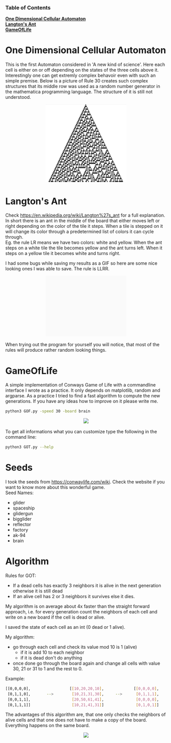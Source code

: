 ### Table of Contents
**[One Dimensional Cellular Automaton](#one-dimensional-cellular-automaton)**<br>
**[Langton's Ant](#langtonss-ant)**<br>
**[GameOfLife](#gameoflife)**<br>

# One Dimensional Cellular Automaton
This is the first Automaton considered in 'A new kind of science'. Here each cell is either on or off depending on the states of the three cells above it. Interestingly one can get extremly complex behavoir even with such an simple premise. Below is a picture of Rule 30 creates such complex structures that its middle row was used as a random number generator in the mathematica programming language. The structure of it is still not understood.

<p align="center">
    <img width=50% src="https://github.com/TGustavS/Automatons/blob/main/Pyramid/Rule30.png">
</p>


# Langton's Ant
Check https://en.wikipedia.org/wiki/Langton%27s_ant for a full explanation. In short there is an ant in the middle of the board that either moves left or right depending on the color of the tile it steps. When a tile is stepped on it will change its color through a predetermined list of colors it can cycle through. <br>
Eg. the rule LR means we have two colors: white and yellow. When the ant steps on a white tile the tile becomes yellow and the ant turns left. When it steps on a yellow tile it becomes white and turns right. <br>

I had some bugs while saving my results as a GIF so here are some nice looking ones I was able to save. The rule is LLRR.

<p align="center">
    <img width=50% src="https://github.com/TGustavS/Automatons/blob/main/LangtonsAnt/Gifs/Langton2.gif">
</p>

When trying out the program for yourself you will notice, that most of the rules will produce rather random looking things.  

# GameOfLife
A simple implementation of Conways Game of Life with a commandline interface I wrote as a practice. It only depends on matplotlib, random and argparse. 
As a practice I tried to find a fast algorithm to compute the new generations. If you have any ideas how to improve on it please write me.

```bash
python3 GOF.py -speed 30 -board brain
```

<p align="center">
    <img width=50% src="https://github.com/TGustavS/GameOfLife/blob/main/Brain.gif">
</p>



To get all informations what you can customize type the following in the command line:

```bash
python3 GOT.py --help
```

# Seeds
I took the seeds from https://conwaylife.com/wiki. Check the website if you want to know more about this wonderful game. <br>
Seed Names:
  - glider
  - spaceship
  - glidergun
  - bigglider
  - reflector
  - factory
  - ak-94
  - brain

# Algorithm
Rules for GOT:
  - If a dead cells has exactly 3 neighbors it is alive in the next generation otherwise it is still dead
  - If an alive cell has 2 or 3 neighbors it survives else it dies.


My algorithm is on average about 4x faster than the straight forward approach, i.e. for every generation count the neighbors of each cell and write on a new board if the cell is dead or alive. 

I saved the state of each cell as an int (0 dead or 1 alive). 

My algorithm:
  - go through each cell and check its value mod 10 is 1 (alive)
    - if it is add 10 to each neighbor 
    - if it is dead don't do anything
  - once done go through the board again and change all cells with value 30, 21 or 31 to 1 and the rest to 0.

Example:
```bash
[[0,0,0,0],                 [[10,20,20,10],             [[0,0,0,0],
 [0,1,1,0],       -->        [10,21,31,30],     -->      [0,1,1,1],
 [0,0,1,1],                  [20,50,61,41],              [0,0,0,0],
 [0,1,1,1]]                  [10,21,41,31]]              [0,1,0,1]]
``` 
The advantages of this algorithm are, that one only checks the neighbors of alive cells and that one does not have to make a copy of the board. Everything happens on the same board. 

 <p align="center">
   <img width=50% src="https://github.com/TGustavS/GameOfLife/blob/main/random.gif">
</p>
